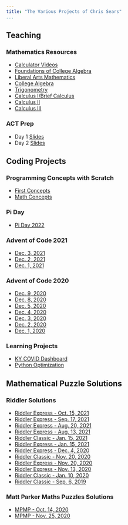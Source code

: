 ```yaml
---
title: "The Various Projects of Chris Sears"
...
```


## Teaching

### Mathematics Resources
* [Calculator Videos](/Calculator_Topics.html)
* [Foundations of College Algebra](Foundations.md)
* [Liberal Arts Mathematics](/LiberalArtsMath/Liberal_Arts_Mathematics.md)
* [College Algebra](/CollegeAlgebra/College_Algebra.md)
* [Trigonometry](Trigonometry.md)
* [Calculus I/Brief Calculus](Calculus1.md)
* [Calculus II](/Calculus/Calculus2.md)
* [Calculus III](/Calculus/Calculus3.md)

### ACT Prep

* Day 1 [Slides](https://docs.google.com/presentation/d/1p-d0-_A6jWGu6ZiYconBY0yUDKvqMqXQdWlmDrF_U4E/edit?usp=sharing)
* Day 2 [Slides](https://docs.google.com/presentation/d/1AOHV-CBQwqpCj1BzDBiikVoEPhrljQOUrf84FhZ4pQ0/edit?usp=sharing)

## Coding Projects

### Programming Concepts with Scratch
* [First Concepts](ScratchProjects\first.html)
* [Math Concepts](ScratchProjects\math.html)

### Pi Day
* [Pi Day 2022](/PiDay2022/index.html)

### Advent of Code 2021

* [Dec. 3, 2021](/AdventOC/2021-Day3.md)
* [Dec. 2, 2021](/AdventOC/2021-Day2.md)
* [Dec. 1, 2021](/AdventOC/2021-Day1.md)

### Advent of Code 2020
* [Dec. 9, 2020](/AdventOC/2020-12-09/XMAS.html)
* [Dec. 8, 2020](/AdventOC/2020-12-08/infinite.html)
* [Dec. 5, 2020](/AdventOC/2020-12-05/boarding.html)
* [Dec. 4, 2020](/AdventOC/2020-12-04/passport.html)
* [Dec. 3, 2020](/AdventOC/2020-12-03/toboggan.html)
* [Dec. 2, 2020](/AdventOC/2020-12-02/password.html)
* [Dec. 1, 2020](/AdventOC/2020-12-01/expense.html)

### Learning Projects
* [KY COVID Dashboard](/Learning/CSVData/KYcovid.html)
* [Python Optimization](Primordia.md)

## Mathematical Puzzle Solutions

### Riddler Solutions
* [Riddler Express - Oct. 15, 2021](/Riddler/Express-2021-10-15/Riddler_Express-2021-10-15.md)
* [Riddler Express - Sep. 17, 2021](/Riddler/Express-2021-09-17/radish.html)
* [Riddler Express - Aug. 20, 2021](/Riddler/Express-2021-08-20/Riddler_Express-2021-08-20.md)
* [Riddler Express - Aug. 13, 2021](/Riddler/Express-2021-08-13/Riddler_Express-2021-08-13.md)
* [Riddler Classic - Jan. 15, 2021](/Riddler/Classic-2021-01-15/index.html)
* [Riddler Express - Jan. 15, 2021](/Riddler/Express-2021-01-15/index.html)
* [Riddler Express - Dec. 4, 2020](/Riddler/Express-2020-12-04/bookswap.html)
* [Riddler Classic - Nov. 20, 2020](/Riddler/Classic-2020-11-20/sauce.html)
* [Riddler Express - Nov. 20, 2020](/Riddler/Express-2020-11-20/README.md)
* [Riddler Express - Nov. 13, 2020](/Riddler/Express-2020-11-13/README.md)
* [Riddler Classic - Jan. 10, 2020](/Riddler/Classic-2020-01-10/README.md)
* [Riddler Classic - Sep. 6, 2019](/Riddler/Classic-2019-09-06/README.md)

### Matt Parker Maths Puzzles Solutions

* [MPMP - Oct. 14, 2020](/MPMP/MPMP-2020-10-14/README.md)
* [MPMP - Nov. 25, 2020](/MPMP/MPMP-2020-11-25/sequence.html)
